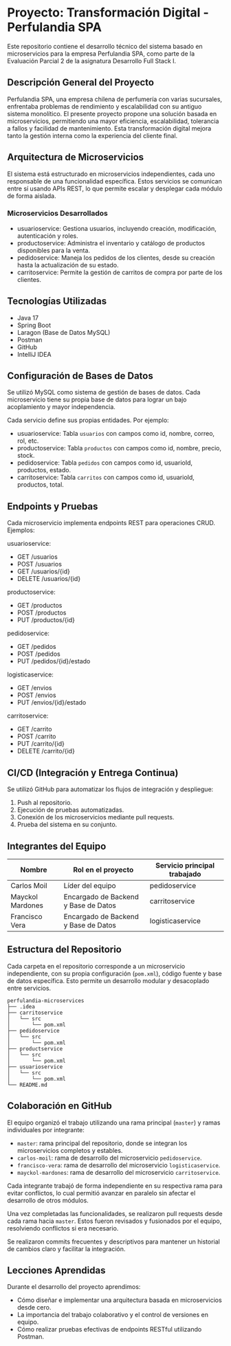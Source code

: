 
# Proyecto: Transformación Digital - Perfulandia SPA

Este repositorio contiene el desarrollo técnico del sistema basado en microservicios para la empresa Perfulandia SPA, como parte de la Evaluación Parcial 2 de la asignatura Desarrollo Full Stack I.

## Descripción General del Proyecto

Perfulandia SPA, una empresa chilena de perfumería con varias sucursales, enfrentaba problemas de rendimiento y escalabilidad con su antiguo sistema monolítico. El presente proyecto propone una solución basada en microservicios, permitiendo una mayor eficiencia, escalabilidad, tolerancia a fallos y facilidad de mantenimiento. Esta transformación digital mejora tanto la gestión interna como la experiencia del cliente final.

## Arquitectura de Microservicios

El sistema está estructurado en microservicios independientes, cada uno responsable de una funcionalidad específica. Estos servicios se comunican entre sí usando APIs REST, lo que permite escalar y desplegar cada módulo de forma aislada.

### Microservicios Desarrollados

- usuarioservice: Gestiona usuarios, incluyendo creación, modificación, autenticación y roles.
- productoservice: Administra el inventario y catálogo de productos disponibles para la venta.
- pedidoservice: Maneja los pedidos de los clientes, desde su creación hasta la actualización de su estado.
- carritoservice: Permite la gestión de carritos de compra por parte de los clientes.

## Tecnologías Utilizadas

- Java 17
- Spring Boot
- Laragon (Base de Datos MySQL)
- Postman
- GitHub
- IntelliJ IDEA

## Configuración de Bases de Datos

Se utilizó MySQL como sistema de gestión de bases de datos. Cada microservicio tiene su propia base de datos para lograr un bajo acoplamiento y mayor independencia.

Cada servicio define sus propias entidades. Por ejemplo:

- usuarioservice: Tabla `usuarios` con campos como id, nombre, correo, rol, etc.
- productoservice: Tabla `productos` con campos como id, nombre, precio, stock.
- pedidoservice: Tabla `pedidos` con campos como id, usuarioId, productos, estado.
- carritoservice: Tabla `carritos` con campos como id, usuarioId, productos, total.

## Endpoints y Pruebas

Cada microservicio implementa endpoints REST para operaciones CRUD. Ejemplos:

usuarioservice:
- GET /usuarios
- POST /usuarios
- GET /usuarios/{id}
- DELETE /usuarios/{id}

productoservice:
- GET /productos
- POST /productos
- PUT /productos/{id}

pedidoservice:
- GET /pedidos
- POST /pedidos
- PUT /pedidos/{id}/estado

logisticaservice:
- GET /envios
- POST /envios
- PUT /envios/{id}/estado

carritoservice:
- GET /carrito
- POST /carrito
- PUT /carrito/{id}
- DELETE /carrito/{id}

## CI/CD (Integración y Entrega Continua)

Se utilizó GitHub para automatizar los flujos de integración y despliegue:

1. Push al repositorio.
2. Ejecución de pruebas automatizadas.
3. Conexión de los microservicios mediante pull requests.
4. Prueba del sistema en su conjunto.

## Integrantes del Equipo

| Nombre              | Rol en el proyecto                     | Servicio principal trabajado |
|---------------------|----------------------------------------|------------------------------|
| Carlos Moil         | Líder del equipo                       | pedidoservice                |
| Mayckol Mardones    | Encargado de Backend y Base de Datos   | carritoservice               |
| Francisco Vera      | Encargado de Backend y Base de Datos   | logisticaservice             |

## Estructura del Repositorio

Cada carpeta en el repositorio corresponde a un microservicio independiente, con su propia configuración (`pom.xml`), código fuente y base de datos específica. Esto permite un desarrollo modular y desacoplado entre servicios.

```plaintext
perfulandia-microservices
├── .idea
├── carritoservice
│   └── src
│       └── pom.xml
├── pedidoservice
│   └── src
│       └── pom.xml
├── productservice
│   └── src
│       └── pom.xml
├── usuarioservice
│   └── src
│       └── pom.xml
└── README.md
```

## Colaboración en GitHub

El equipo organizó el trabajo utilizando una rama principal (`master`) y ramas individuales por integrante:

- `master`: rama principal del repositorio, donde se integran los microservicios completos y estables.
- `carlos-moil`: rama de desarrollo del microservicio `pedidoservice`.
- `francisco-vera`: rama de desarrollo del microservicio `logisticaservice`.
- `mayckol-mardones`: rama de desarrollo del microservicio `carritoservice`.

Cada integrante trabajó de forma independiente en su respectiva rama para evitar conflictos, lo cual permitió avanzar en paralelo sin afectar el desarrollo de otros módulos.

Una vez completadas las funcionalidades, se realizaron pull requests desde cada rama hacia `master`. Estos fueron revisados y fusionados por el equipo, resolviendo conflictos si era necesario.

Se realizaron commits frecuentes y descriptivos para mantener un historial de cambios claro y facilitar la integración.

## Lecciones Aprendidas

Durante el desarrollo del proyecto aprendimos:

- Cómo diseñar e implementar una arquitectura basada en microservicios desde cero.
- La importancia del trabajo colaborativo y el control de versiones en equipo.
- Cómo realizar pruebas efectivas de endpoints RESTful utilizando Postman.
